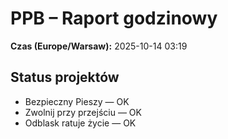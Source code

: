 # PPB – Raport godzinowy
**Czas (Europe/Warsaw):** 2025-10-14 03:19

## Status projektów
- Bezpieczny Pieszy — OK
- Zwolnij przy przejściu — OK
- Odblask ratuje życie — OK


